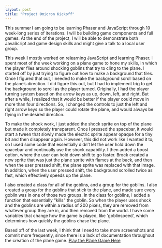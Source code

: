 ```yaml
---
layout: post
title: "Project Omicron Kickoff"
---
```


This summer I am going to be learning Phaser and JavaScript through 10 week-long series of iterations. I will be building game components and full games. At the end of the project, I will be able to demonstrate both JavaScript and game design skills and might give a talk to a local user group.

This week I mostly worked on relearning JavaScript and learning Phaser. I spent most of the week working on a plane game to hone my skills, in which the player flies around shocking goblins that try to cling to the plane. I started off by just trying to figure out how to make a background that tiles. Once I figured that out, I needed to make the background scroll based on the plane’s direction. I did figure this out, but I had to implement trig to get the background to scroll as the player turned. Originally, I had the player turning system based on the arrow keys as up, down, left, and right. But after a while, I realized that it would be better if the player could move in more than four directions. So, I changed the controls to just the left and right arrow keys so the player could rotate the plane, and would always be flying in the desired direction.

To make the shock work, I just added the shock sprite on top of the plane but made it completely transparent. Once I pressed the spacebar, it would start a tween that slowly made the electric sprite appear opaque for a tiny bit and then disappear again. However, this did not work like I wanted it to, so I used some code that essentially didn’t let the user hold down the spacebar and continually use the shock capability. I then added a boost option, where the user can hold down shift to go faster. Brock created a new sprite that was just the plane sprite with flames at the back, and then when the user pressed shift, the plane sprite was replaced with that image. In addition, when the user pressed shift, the background scrolled twice as fast, which effectively speeds up the plane.

I also created a class for all of the goblins, and a group for the goblins. I also created a group for the goblins that stick to the plane, and made sure every goblin was in one of those two groups. In the class for goblins, I added a function that essentially "kills" the goblin. So when the player uses shock and the goblins are within a radius of 200 pixels, they are removed from whatever group they are in, and then removed from the world. I have some variables that change how the game is played, like 'goblinspeed', which determines how quickly the goblins chase the plane.

Based off of the last week, I think that I need to take more screenshots and commit more frequently, since there is a lack of documentation throughout the creation of the plane game. [Play the Plane Game Here](/plane_game/index.html)